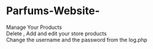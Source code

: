 # Parfums-Website-
Manage Your Products <br>
Delete , Add and edit your store products<br>
Change the username and the password from the log.php
